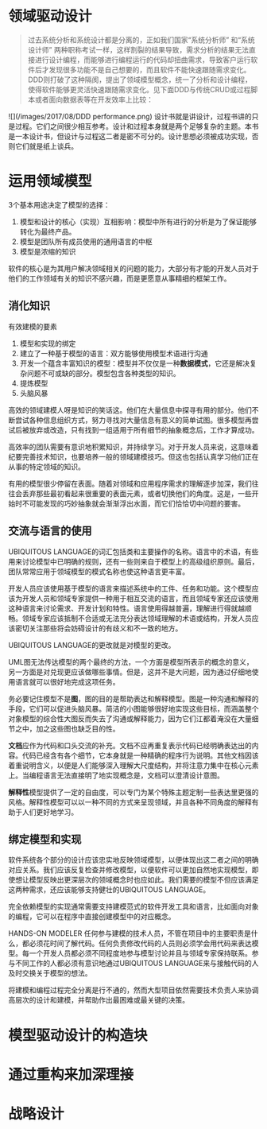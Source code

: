领域驱动设计
====================

>过去系统分析和系统设计都是分离的，正如我们国家“系统分析师” 和“系统设计师” 两种职称考试一样，这样割裂的结果导致，需求分析的结果无法直接进行设计编程，而能够进行编程运行的代码却扭曲需求，导致客户运行软件后才发现很多功能不是自己想要的，而且软件不能快速跟随需求变化。
>DDD则打破了这种隔阂，提出了领域模型概念，统一了分析和设计编程，使得软件能够更灵活快速跟随需求变化。见下面DDD与传统CRUD或过程脚本或者面向数据表等在开发效率上比较：

![](/images/2017/08/DDD performance.png)
设计书就是讲设计，过程书讲的只是过程。它们之间很少相互参考。设计和过程本身就是两个足够复杂的主题。本书是一本设计书，但设计与过程这二者是密不可分的。设计思想必须被成功实现，否则它们就是纸上谈兵。

# 运用领域模型
3个基本用途决定了模型的选择：
1. 模型和设计的核心（实现）互相影响：模型中所有进行的分析是为了保证能够转化为最终产品。
2. 模型是团队所有成员使用的通用语言的中枢
3. 模型是浓缩的知识

软件的核心是为其用户解决领域相关的问题的能力，大部分有才能的开发人员对于他们的工作领域有关的知识不感兴趣，而是更愿意从事精细的框架工作。

## 消化知识
有效建模的要素
1. 模型和实现的绑定
2. 建立了一种基于模型的语言：双方能够使用模型术语进行沟通
3. 开发一个蕴含丰富知识的模型：模型并不仅仅是一种**数据模式**，它还是解决复杂问题不可或缺的部分。模型包含各种类型的知识。
4. 提炼模型
5. 头脑风暴

高效的领域建模人呀是知识的笑话这。他们在大量信息中探寻有用的部分。他们不断尝试各种信息组织方式，努力寻找对大量信息有意义的简单试图。很多模型再尝试后被放弃或改造，只有找到一组适用于所有细节的抽象概念后，工作才算成功。

高效率的团队需要有意识地积累知识，并持续学习。对于开发人员来说，这意味着纪要完善技术知识，也要培养一般的领域建模技巧。但这也包括认真学习他们正在从事的特定领域的知识。

有用的模型很少停留在表面。随着对领域和应用程序需求的理解逐步加深，我们往往会丢弃那些最初看起来很重要的表面元素，或者切换他们的角度。这是，一些开始时不可能发现的巧妙抽象就会渐渐浮出水面，而它们恰恰切中问题的要害。

## 交流与语言的使用
UBIQUITOUS LANGUAGE的词汇包括类和主要操作的名称。语言中的术语，有些用来讨论模型中已明确的规则，还有一些则来自于模型上的高级组织原则。最后，团队常常应用于领域模型的模式名称也使这种语言更丰富。

开发人员应该使用基于模型的语言来描述系统中的工件、任务和功能。这个模型应该为开发人员和领域专家提供一种用于相互交流的语言，而且领域专家还应该使用这种语言来讨论需求、开发计划和特性。语言使用得越普遍，理解进行得就越顺畅。领域专家应该抵制不合适或无法充分表达领域理解的术语或结构，开发人员应该密切关注那些将会妨碍设计的有歧义和不一致的地方。

UBIQUITOUS LANGUAGE的更改就是对模型的更改。

UML图无法传达模型的两个最终的方法，一个方面是模型所表示的概念的意义，另一方面是对兑现更应该做哪些事情。但是，这并不是大问题，因为通过仔细地使用语言就可以很好地完成这项任务。

务必要记住模型不是**图**，图的目的是帮助表达和解释模型。图是一种沟通和解释的手段，它们可以促进头脑风暴。简洁的小图能够很好地实现这些目标，而涵盖整个对象模型的综合性大图反而失去了沟通或解释能力，因为它们江都着淹没在大量细节之中，加之这些图也缺乏目的性。

**文档**应作为代码和口头交流的补充。文档不应再重复表示代码已经明确表达出的内容。代码已经含有各个细节，它本身就是一种精确的程序行为说明。其他文档因该着重说明含义，以便是人们能够深入理解大尺度结构，并将注意力集中在核心元素上。当编程语言无法直接明了地实现概念是，文档可以澄清设计意图。

**解释性**模型提供了一定的自由度，可以专门为某个特殊主题定制一些表达里更强的风格。解释性模型可以以一种不同的方式来呈现领域，并且各种不同角度的解释有助于人们更好地学习。

## 绑定模型和实现
软件系统各个部分的设计应该忠实地反映领域模型，以便体现出这二者之间的明确对应关系。我们应该反复检查并修改模型，以便软件可以更加自然地实现模型，即使想让模型反映出更深层次的领域概念时也应如此。我们需要的模型不但应该满足这两种需求，还应该能够支持健壮的UBIQUITOUS LANGUAGE。

完全依赖模型的实现通常需要支持建模范式的软件开发工具和语言，比如面向对象的编程，它可以在程序中直接创建模型中的对应概念。

HANDS-ON MODELER 任何参与建模的技术人员，不管在项目中的主要职责是什么，都必须花时间了解代码。任何负责修改代码的人员则必须学会用代码来表达模型。每一个开发人员都必须不同程度地参与模型讨论并且与领域专家保持联系。参与不同工作的人都必须有意识地通过UBIQUITOUS LANGUAGE来与接触代码的人及时交换关于模型的想法。

将建模和编程过程完全分离是行不通的，然而大型项目依然需要技术负责人来协调高层次的设计和建模，并帮助作出最困难或最关键的决策。

# 模型驱动设计的构造块



# 通过重构来加深理接



# 战略设计
